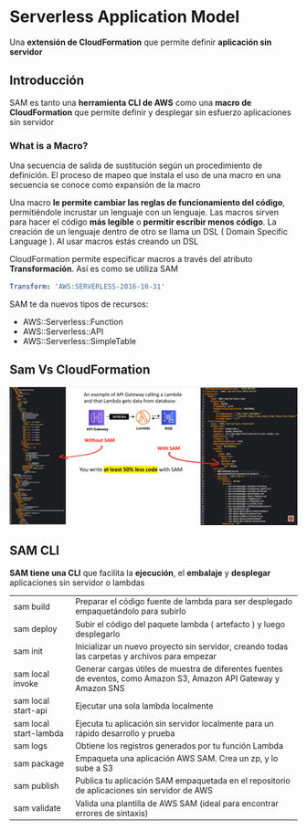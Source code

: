 # Serverless Application Model

Una **extensión de CloudFormation** que permite definir
**aplicación sin servidor**

## Introducción

SAM es tanto una **herramienta CLI de AWS** como una
**macro de CloudFormation** que permite definir y
desplegar sin esfuerzo aplicaciones sin servidor

### What is a Macro?

Una secuencia de salida de sustitución según un procedimiento
de definición. El proceso de mapeo que instala el uso de
una macro en una secuencia se conoce como expansión de la macro

Una macro
**le permite cambiar las reglas de funcionamiento del código**,
permitiéndole incrustar un lenguaje con un lenguaje.
Las macros sirven para hacer el código **más legible** o
**permitir escribir menos código**. La creación de un lenguaje
dentro de otro se llama un DSL ( Domain Specific Language ).
Al usar macros estás creando un DSL

CloudFormation permite especificar macros a través del atributo
**Transformación**. Así es como se utiliza SAM

```yaml
Transform: 'AWS:SERVERLESS-2016-10-31'
```

SAM te da nuevos tipos de recursos:

- AWS::Serverless::Function
- AWS::Serverless::API
- AWS::Serverless::SimpleTable

## Sam Vs CloudFormation

<img
  src="../../public/images/sam/sam_vs_cfn.png"
  alt="Sam Vs CloudFormation" />

## SAM CLI

**SAM tiene una CLI** que facilita la **ejecución**, el **embalaje**
y **desplegar** aplicaciones sin servidor o lambdas

|                        |                                                                                                                    |
|------------------------|--------------------------------------------------------------------------------------------------------------------|
| sam build              | Preparar el código fuente de lambda para ser desplegado empaquetándolo para subirlo                                |
| sam deploy             | Subir el código del paquete lambda ( artefacto ) y luego desplegarlo                                               |
| sam init               | Inicializar un nuevo proyecto sin servidor, creando todas las carpetas y archivos para empezar                     |
| sam local invoke       | Generar cargas útiles de muestra de diferentes fuentes de eventos, como Amazon S3, Amazon API Gateway y Amazon SNS |
| sam local start-api    | Ejecutar una sola lambda localmente                                                                                |
| sam local start-lambda | Ejecuta tu aplicación sin servidor localmente para un rápido desarrollo y prueba                                   |
| sam logs               | Obtiene los registros generados por tu función Lambda                                                              |
| sam package            | Empaqueta una aplicación AWS SAM. Crea un zp, y lo sube a S3                                                       |
| sam publish            | Publica tu aplicación SAM empaquetada en el repositorio de aplicaciones sin servidor de AWS                        |
| sam validate           | Valida una plantilla de AWS SAM (ideal para encontrar errores de sintaxis)                                         |

<style>
.text-red {
  color: red;
}
</style>
